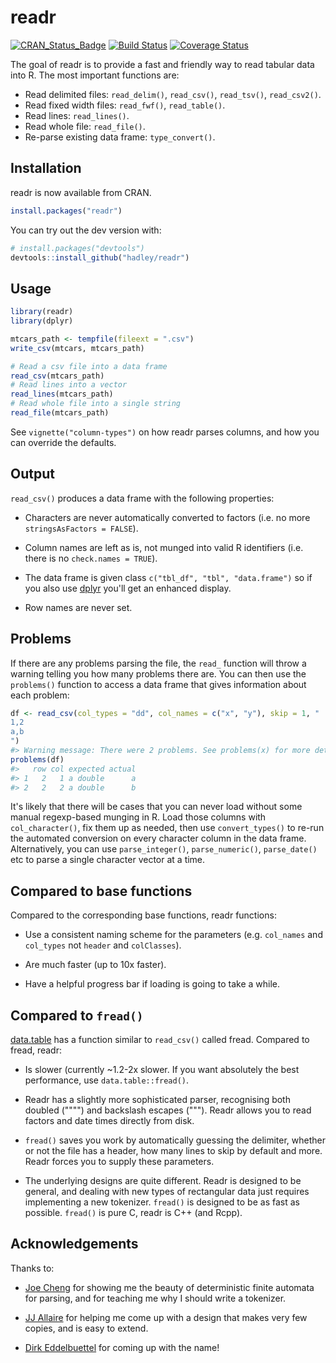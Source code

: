 # readr

[![CRAN_Status_Badge](http://www.r-pkg.org/badges/version/readr)](http://cran.r-project.org/package=readr)
[![Build Status](https://travis-ci.org/hadley/readr.png?branch=master)](https://travis-ci.org/hadley/readr)
[![Coverage Status](http://codecov.io/github/hadley/readr/coverage.svg?branch=master)](http://codecov.io/github/hadley/readr?branch=master)

The goal of readr is to provide a fast and friendly way to read tabular data into R. The most important functions are:

* Read delimited files: `read_delim()`, `read_csv()`, `read_tsv()`, `read_csv2()`.
* Read fixed width files: `read_fwf()`, `read_table()`.
* Read lines: `read_lines()`.
* Read whole file: `read_file()`.
* Re-parse existing data frame: `type_convert()`.

## Installation

readr is now available from CRAN.
``` r
install.packages("readr")
```

You can try out the dev version with:
```R
# install.packages("devtools")
devtools::install_github("hadley/readr")
```

## Usage

```r
library(readr)
library(dplyr)

mtcars_path <- tempfile(fileext = ".csv")
write_csv(mtcars, mtcars_path)

# Read a csv file into a data frame
read_csv(mtcars_path)
# Read lines into a vector
read_lines(mtcars_path)
# Read whole file into a single string
read_file(mtcars_path)
```

See `vignette("column-types")` on how readr parses columns, and how you can override the defaults.

## Output

`read_csv()` produces a data frame with the following properties:

* Characters are never automatically converted to factors (i.e. no more 
  `stringsAsFactors = FALSE`).

* Column names are left as is, not munged into valid R identifiers
  (i.e. there is no `check.names = TRUE`).

* The data frame is given class `c("tbl_df", "tbl", "data.frame")` so 
  if you also use [dplyr](https://github.com/hadley/dplyr/) you'll get an 
  enhanced display.

* Row names are never set.

## Problems

If there are any problems parsing the file, the `read_` function will throw a warning telling you how many problems there are. You can then use the `problems()` function to access a data frame that gives information about each problem:

```R
df <- read_csv(col_types = "dd", col_names = c("x", "y"), skip = 1, "
1,2
a,b
")
#> Warning message: There were 2 problems. See problems(x) for more details
problems(df)
#>   row col expected actual
#> 1   2   1 a double      a
#> 2   2   2 a double      b
```

It's likely that there will be cases that you can never load without some manual regexp-based munging in R. Load those columns with `col_character()`, fix them up as needed, then use `convert_types()` to re-run the automated conversion on every character column in the data frame. Alternatively, you can use `parse_integer()`, `parse_numeric()`, `parse_date()` etc to parse a single character vector at a time.

## Compared to base functions

Compared to the corresponding base functions, readr functions:

* Use a consistent naming scheme for the parameters (e.g. `col_names` and 
 `col_types` not `header` and `colClasses`).
 
* Are much faster (up to 10x faster).

* Have a helpful progress bar if loading is going to take a while.

## Compared to `fread()`

[data.table](https://github.com/Rdatatable/data.table) has a function similar to `read_csv()` called fread. Compared to fread, readr:

* Is slower (currently ~1.2-2x slower. If you want absolutely the best 
  performance, use `data.table::fread()`.
  
* Readr has a slightly more sophisticated parser, recognising both 
  doubled ("""") and backslash escapes ("\""). Readr allows you to read
  factors and date times directly from disk.
  
* `fread()` saves you work by automatically guessing the delimiter, whether
  or not the file has a header, how many lines to skip by default and 
  more. Readr forces you to supply these parameters.
  
* The underlying designs are quite different. Readr is designed to be
  general, and dealing with new types of rectangular data just requires 
  implementing a new tokenizer. `fread()` is designed to be as fast as 
  possible. `fread()` is pure C, readr is C++ (and Rcpp).

## Acknowledgements

Thanks to:

* [Joe Cheng](https://github.com/jcheng5) for showing me the beauty of
  deterministic finite automata for parsing, and for teaching me why I 
  should write a tokenizer.
  
* [JJ Allaire](https://github.com/jjallaire) for helping me come up with a
  design that makes very few copies, and is easy to extend.
  
* [Dirk Eddelbuettel](http://dirk.eddelbuettel.com) for coming up with the
  name!

